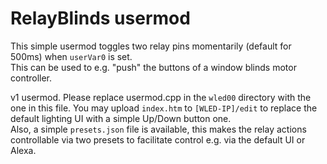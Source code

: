 # RelayBlinds usermod

This simple usermod toggles two relay pins momentarily (default for 500ms) when `userVar0` is set.  
This can be used to e.g. "push" the buttons of a window blinds motor controller.

v1 usermod. Please replace usermod.cpp in the `wled00` directory with the one in this file.
You may upload `index.htm` to `[WLED-IP]/edit` to replace the default lighting UI with a simple Up/Down button one.  
Also, a simple `presets.json` file is available, this makes the relay actions controllable via two presets to facilitate control e.g. via the default UI or Alexa.